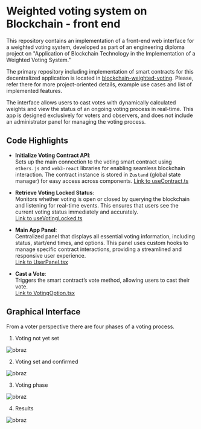 # Weighted voting system on Blockchain - front end

This repository contains an implementation of a front-end web interface for a weighted voting system, developed as part of an engineering diploma project on "Application of Blockchain Technology in the Implementation of a Weighted Voting System." 

The primary repository including implementation of smart contracts for this decentralized application is located in [blockchain-weighted-voting](https://github.com/michal7954/blockchain-weighted-voting). Please, refer there for more project-oriented details, example use cases and list of implemented features.

The interface allows users to cast votes with dynamically calculated weights and view the status of an ongoing voting process in real-time. This app is designed exclusively for voters and observers, and does not include an administrator panel for managing the voting process.

## Code Highlights

- **Initialize Voting Contract API**:  
   Sets up the main connection to the voting smart contract using `ethers.js` and `web3-react` libraries for enabling seamless blockchain interaction. The contract instance is stored in `Zustand` (global state manager) for easy access across components. 
   [Link to useContract.ts](https://github.com/michal7954/blockchain-weighted-voting-frontend/blob/master/src/infrastructure/useContract.ts)

- **Retrieve Voting Locked Status**:  
   Monitors whether voting is open or closed by querying the blockchain and listening for real-time events. This ensures that users see the current voting status immediately and accurately.  
   [Link to useVotingLocked.ts](https://github.com/michal7954/blockchain-weighted-voting-frontend/blob/master/src/hooks/useVotingLocked.ts)

- **Main App Panel**:  
   Centralized panel that displays all essential voting information, including status, start/end times, and options. This panel uses custom hooks to manage specific contract interactions, providing a streamlined and responsive user experience.  
   [Link to UserPanel.tsx](https://github.com/michal7954/blockchain-weighted-voting-frontend/blob/master/src/components/UserPanel/UserPanel.tsx)

- **Cast a Vote**:  
   Triggers the smart contract’s vote method, allowing users to cast their vote.  
   [Link to VotingOption.tsx](https://github.com/michal7954/blockchain-weighted-voting-frontend/blob/master/src/components/VotingOption/VotingOption.tsx#L23-L35)

## Graphical Interface
From a voter perspective there are four phases of a voting process.

1. Voting not yet set

![obraz](https://github.com/user-attachments/assets/0e5eedf4-ccb2-4486-a17c-953b21c4abbd)

2. Voting set and confirmed

![obraz](https://github.com/user-attachments/assets/7ecb40c6-e113-4824-8c9e-d972ba70f79a)

3. Voting phase

![obraz](https://github.com/user-attachments/assets/03972f52-3175-4c40-b9ff-f6cf5a78a801)

4. Results

![obraz](https://github.com/user-attachments/assets/c3057dbe-0251-4b07-a5e8-2a5cf023c8ea)
